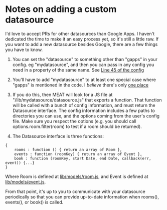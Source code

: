 # Notes on adding a custom datasource

I'd love to accept PRs for other datasources than Google Apps. I haven't dedicated the time to make it an easy process yet, so it's still a little raw. If you want to add a new datasource besides Google, there are a few things you have to know.

1) You can set the "datasource" to something other than "gapps" in your config. eg "mydatasource", and then you can pass in any config you need in a property of the same name. See [Line 45 of the config](./lib/configTemplate.js#cl-45)

2) You'll have to add "mydatasource" to at least one special case where "gapps" is mentioned in the code. I _believe_ there's only [one place](https://bitbucket.org/aahmed/meat/src/65c27a1730b77f630a1391c072873e2a955ce552/lib/configHandler.js?at=default#cl-109)

3) If you do this, then MEAT will look for a JS file at "/lib/mydatasource/datasource.js" that exports a function. That function will be called with a bunch of config information, and must return the Datasource interface. The config information includes a few paths to directories you can use, and the options coming from the user's config file. Make sure you respect the options (e.g. you should call options.room.filter(room) to test if a room should be returned).

4) The Datasource interface is three functions:

```
{
    rooms : function () { return an array of Room },
    events : function (roomKey) { return an array of Event },
    book : function (roomKey, start Date, end Date, callback(err, event)) {...}
}
```

Where Room is defined at [lib/models/room.js](./lib/models/room.js), and Event is defined at [lib/models/event.js](./lib/models/event.js).


From that point, it's up to you to communicate with your datasource periodically so that you can provide up-to-date information when rooms(), events(), or book() is called.
